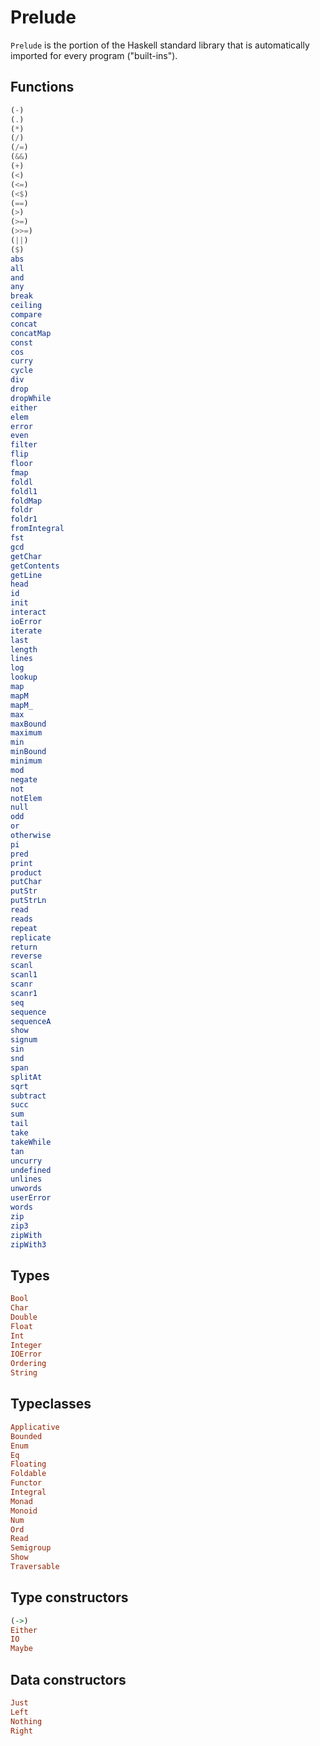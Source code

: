 # Prelude

`Prelude` is the portion of the Haskell standard library that is automatically imported for every program ("built-ins").

## Functions

```hs
(-)
(.)
(*)
(/)
(/=)
(&&)
(+)
(<)
(<=)
(<$)
(==)
(>)
(>=)
(>>=)
(||)
($)
abs
all
and
any
break
ceiling
compare
concat
concatMap
const
cos
curry
cycle
div
drop
dropWhile
either
elem
error
even
filter
flip
floor
fmap
foldl
foldl1
foldMap
foldr
foldr1
fromIntegral
fst
gcd
getChar
getContents
getLine
head
id
init
interact
ioError
iterate
last
length
lines
log
lookup
map
mapM
mapM_
max
maxBound
maximum
min
minBound
minimum
mod
negate
not
notElem
null
odd
or
otherwise
pi
pred
print
product
putChar
putStr
putStrLn
read
reads
repeat
replicate
return
reverse
scanl
scanl1
scanr
scanr1
seq
sequence
sequenceA
show
signum
sin
snd
span
splitAt
sqrt
subtract
succ
sum
tail
take
takeWhile
tan
uncurry
undefined
unlines
unwords
userError
words
zip
zip3
zipWith
zipWith3
```

## Types

```hs
Bool
Char
Double
Float
Int
Integer
IOError
Ordering
String
```

## Typeclasses

```hs
Applicative
Bounded
Enum
Eq
Floating
Foldable
Functor
Integral
Monad
Monoid
Num
Ord
Read
Semigroup
Show
Traversable
```

## Type constructors

```hs
(->)
Either
IO
Maybe
```

## Data constructors

```hs
Just
Left
Nothing
Right
```

